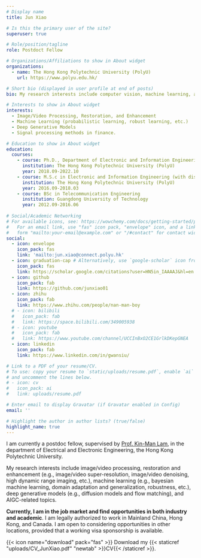 ```yaml
---
# Display name
title: Jun Xiao

# Is this the primary user of the site?
superuser: true

# Role/position/tagline
role: Postdoct Fellow

# Organizations/Affiliations to show in About widget
organizations:
  - name: The Hong Kong Polytechnic University (PolyU)
    url: https://www.polyu.edu.hk/

# Short bio (displayed in user profile at end of posts)
bio: My research interests include computer vision, machine learning, and signal processing methods in finance.

# Interests to show in About widget
interests:
  - Image/Video Processing, Restoration, and Enhancement
  - Machine Learning (probabilistic learning, robust learning, etc.)
  - Deep Generative Models
  - Signal processing methods in finance.

# Education to show in About widget
education:
  courses:
    - course: Ph.D., Department of Electronic and Information Engineering
      institution: The Hong Kong Polytechnic University (PolyU)
      year: 2018.09-2022.10
    - course: M.S.c in Electronic and Information Engineering (with distinction)
      institution: The Hong Kong Polytechnic University (PolyU)
      year: 2016.09-2018.03  
    - course: BSc in Telecommunication Engineering
      institution: Guangdong University of Technology
      year: 2012.09-2016.06
      
# Social/Academic Networking
# For available icons, see: https://wowchemy.com/docs/getting-started/page-builder/#icons
#   For an email link, use "fas" icon pack, "envelope" icon, and a link in the
#   form "mailto:your-email@example.com" or "/#contact" for contact widget.
social:
  - icon: envelope
    icon_pack: fas
    link: 'mailto:jun.xiao@connect.polyu.hk'
  - icon: graduation-cap # Alternatively, use `google-scholar` icon from `ai` icon pack
    icon_pack: fas
    link: https://scholar.google.com/citations?user=HN5in_IAAAAJ&hl=en
  - icon: github
    icon_pack: fab
    link: https://github.com/junxiao01
  - icon: zhihu
    icon_pack: fab
    link: https://www.zhihu.com/people/nan-man-boy
  # - icon: bilibili
  #   icon_pack: fab
  #   link: https://space.bilibili.com/349005938
  # - icon: youtube
  #   icon_pack: fab
  #   link: https://www.youtube.com/channel/UCCInBxO2CE1GrlkDKepGNEA
  - icon: linkedin
    icon_pack: fab
    link: https://www.linkedin.com/in/gwansiu/

# Link to a PDF of your resume/CV.
# To use: copy your resume to `static/uploads/resume.pdf`, enable `ai` icons in `params.toml`,
# and uncomment the lines below.
# - icon: cv
#   icon_pack: ai
#   link: uploads/resume.pdf

# Enter email to display Gravatar (if Gravatar enabled in Config)
email: ''

# Highlight the author in author lists? (true/false)
highlight_name: true
---
```


I am currently a postdoc fellow, supervised by [Prof. Kin-Man Lam](http://www.eie.polyu.edu.hk/~enkmlam/), in the department of Electrical and Electronic Engineering, the Hong Kong Polytechnic University. 

My research interests include image/video processing, restoration and enhancement (e.g., image/video super-resolution, image/video denoising, high dynamic range imaging, etc.), machine learning (e.g., bayesian machine learning, domain adaptation and generalization, robustness, etc.), deep generative models (e.g., diffusion models and flow matching), and AIGC-related topics. 

**Currently, I am in the job market and find opportunities in both industry and academic**. I am legally authorized to work in Mainland China, Hong Kong, and Canada. I am open to considering opportunities in other locations, provided that a working visa sponsorship is available.


<!-- industry, including machine learning researcher (computer vision), data scientist, quantitive researcher in finance.  -->  

{{< icon name="download" pack="fas" >}} Download my {{< staticref "uploads/CV_JunXiao.pdf" "newtab" >}}CV{{< /staticref >}}.
